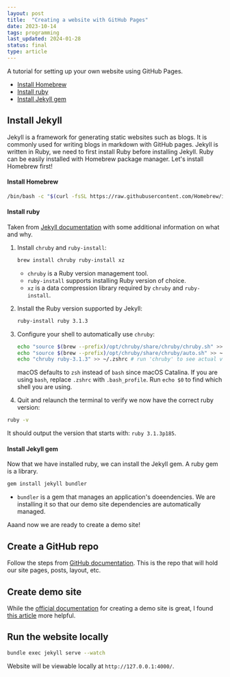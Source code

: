 ```yaml
---
layout: post
title:  "Creating a website with GitHub Pages"
date: 2023-10-14
tags: programming
last_updated: 2024-01-28
status: final
type: article
---
```


A tutorial for setting up your own website using GitHub Pages.
- [Install Homebrew](#install-homebrew)
- [Install ruby](#install-ruby)
- [Install Jekyll gem](#install-jekyll-gem)


## Install Jekyll

Jekyll is a framework for generating static websites such as blogs. It is commonly used for writing blogs in markdown with GitHub pages. Jekyll is written in Ruby, we need to first install Ruby before installing Jekyll. Ruby can be easily installed with Homebrew package manager. Let's install Homebrew first! 

#### Install Homebrew

```bash
/bin/bash -c "$(curl -fsSL https://raw.githubusercontent.com/Homebrew/install/HEAD/install.sh)"
```

#### Install ruby

Taken from [Jekyll documentation](https://jekyllrb.com/docs/installation/macos/) with some additional information on what and why.

1. Install `chruby` and `ruby-install`:
    ```bash
    brew install chruby ruby-install xz
    ```

    - `chruby` is a Ruby version management tool. 
    - `ruby-install` supports installing Ruby version of choice.
    - `xz` is a data compression library required by `chruby` and `ruby-install`.

2. Install the Ruby version supported by Jekyll:
    ```bash
    ruby-install ruby 3.1.3
    ```
3. Configure your shell to automatically use `chruby`:
    ```bash
    echo "source $(brew --prefix)/opt/chruby/share/chruby/chruby.sh" >> ~/.zshrc
    echo "source $(brew --prefix)/opt/chruby/share/chruby/auto.sh" >> ~/.zshrc
    echo "chruby ruby-3.1.3" >> ~/.zshrc # run 'chruby' to see actual version
    ```
    macOS defaults to `zsh` instead of `bash` since macOS Catalina. If you are using `bash`, replace `.zshrc` with `.bash_profile`. Run `echo $0` to find which shell you are using.
4. Quit and relaunch the terminal to verify we now have the correct ruby version:
  ```bash
  ruby -v
  ```
  It should output the version that starts with: `ruby 3.1.3p185`.

#### Install Jekyll gem

Now that we have installed ruby, we can install the Jekyll gem. A ruby gem is a library.

```bash
gem install jekyll bundler
```

- `bundler` is a gem that manages an application's doeendencies. We are installing it so that our demo site dependencies are automatically managed.

Aaand now we are ready to create a demo site!

## Create a GitHub repo

Follow the steps from [GitHub documentation](https://docs.github.com/en/pages/getting-started-with-github-pages/creating-a-github-pages-site). This is the repo that will hold our site pages, posts, layout, etc.


## Create demo site

While the [official documentation](https://docs.github.com/en/pages/setting-up-a-github-pages-site-with-jekyll/creating-a-github-pages-site-with-jekyll) for creating a demo site is great, I found [this article](https://programminghistorian.org/en/lessons/building-static-sites-with-jekyll-github-pages) more helpful.

## Run the website locally

```bash
bundle exec jekyll serve --watch
```

Website will be viewable locally at `http://127.0.0.1:4000/`.